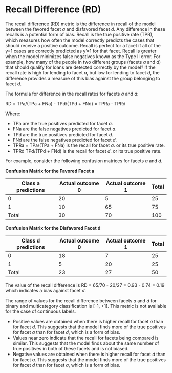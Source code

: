 # Recall Difference \(RD\)<a name="clarify-post-training-bias-metric-rd"></a>

The recall difference \(RD\) metric is the difference in recall of the model between the favored facet *a* and disfavored facet *d*\. Any difference in these recalls is a potential form of bias\. Recall is the true positive rate \(TPR\), which measures how often the model correctly predicts the cases that should receive a positive outcome\. Recall is perfect for a facet if all of the y=1 cases are correctly predicted as y’=1 for that facet\. Recall is greater when the model minimizes false negatives known as the Type II error\. For example, how many of the people in two different groups \(facets *a* and *d*\) that should qualify for loans are detected correctly by the model? If the recall rate is high for lending to facet *a*, but low for lending to facet *d*, the difference provides a measure of this bias against the group belonging to facet *d*\. 

The formula for difference in the recall rates for facets *a* and *d*:

 RD = TPa/\(TPa \+ FNa\) \- TPd/\(TPd \+ FNd\) = TPRa \- TPRd 

Where:
+ TPa are the true positives predicted for facet *a*\.
+ FNa are the false negatives predicted for facet *a*\.
+ TPd are the true positives predicted for facet *d*\.
+ FNd are the false negatives predicted for facet *d*\.
+ TPRa = TPa/\(TPa \+ FNa\) is the recall for facet *a*\. or its true positive rate\.
+ TPRd TPd/\(TPd \+ FNd\) is the recall for facet *d*\. or its true positive rate\.

For example, consider the following confusion matrices for facets *a* and *d*\.


**Confusion Matrix for the Favored Facet a**  

| Class a predictions | Actual outcome 0 | Actual outcome 1 | Total  | 
| --- | --- | --- | --- | 
| 0 | 20 | 5 | 25 | 
| 1 | 10 | 65 | 75 | 
| Total | 30 | 70 | 100 | 


**Confusion Matrix for the Disfavored Facet d**  

| Class d predictions | Actual outcome 0 | Actual outcome 1 | Total  | 
| --- | --- | --- | --- | 
| 0 | 18 | 7 | 25 | 
| 1 | 5 | 20 | 25 | 
| Total | 23 | 27 | 50 | 

The value of the recall difference is RD = 65/70 \- 20/27 = 0\.93 \- 0\.74 = 0\.19 which indicates a bias against facet *d*\.

The range of values for the recall difference between facets *a* and *d* for binary and multicategory classification is \[\-1, \+1\]\. This metric is not available for the case of continuous labels\.
+ Positive values are obtained when there is higher recall for facet *a* than for facet *d*\. This suggests that the model finds more of the true positives for facet *a* than for facet *d*, which is a form of bias\. 
+ Values near zero indicate that the recall for facets being compared is similar\. This suggests that the model finds about the same number of true positives in both of these facets and is not biased\.
+ Negative values are obtained when there is higher recall for facet *d* than for facet *a*\. This suggests that the model finds more of the true positives for facet *d* than for facet *a*, which is a form of bias\. 